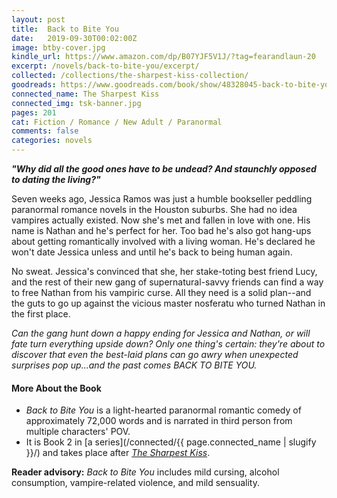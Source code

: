 ```yaml
---
layout: post
title:  Back to Bite You
date:   2019-09-30T00:02:00Z
image: btby-cover.jpg
kindle_url: https://www.amazon.com/dp/B07YJF5V1J/?tag=fearandlaun-20
excerpt: /novels/back-to-bite-you/excerpt/
collected: /collections/the-sharpest-kiss-collection/
goodreads: https://www.goodreads.com/book/show/48328045-back-to-bite-you
connected_name: The Sharpest Kiss
connected_img: tsk-banner.jpg
pages: 201
cat: Fiction / Romance / New Adult / Paranormal
comments: false
categories: novels
---
```


***"Why did all the good ones have to be undead? And staunchly opposed to dating the living?"***

Seven weeks ago, Jessica Ramos was just a humble bookseller peddling paranormal romance novels in the Houston suburbs. She had no idea vampires actually existed. Now she's met and fallen in love with one. His name is Nathan and he's perfect for her. Too bad he's also got hang-ups about getting romantically involved with a living woman. He's declared he won't date Jessica unless and until he's back to being human again.

No sweat. Jessica's convinced that she, her stake-toting best friend Lucy, and the rest of their new gang of supernatural-savvy friends can find a way to free Nathan from his vampiric curse. All they need is a solid plan--and the guts to go up against the vicious master nosferatu who turned Nathan in the first place.

*Can the gang hunt down a happy ending for Jessica and Nathan, or will fate turn everything upside down? Only one thing's certain: they're about to discover that even the best-laid plans can go awry when unexpected surprises pop up...and the past comes BACK TO BITE YOU.*


#### More About the Book

- *Back to Bite You* is a light-hearted paranormal romantic comedy of approximately 72,000 words and is narrated in third person from multiple characters' POV.
- It is Book 2 in [a series](/connected/{{ page.connected_name | slugify }}/) and takes place after [*The Sharpest Kiss*][tsk].

**Reader advisory:**  *Back to Bite You* includes mild cursing, alcohol consumption, vampire-related violence, and mild sensuality.

[tsk]:/novels/the-sharpest-kiss/
